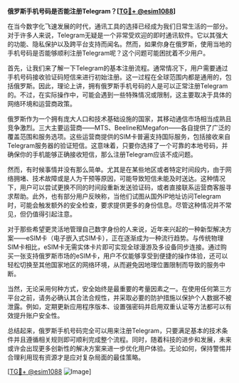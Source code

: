 **俄罗斯手机号码是否能注册Telegram？[[TG💪+ @esim1088](https://t.me/s/esim1088)]**

在当今数字化飞速发展的时代，通讯工具的选择已经成为我们日常生活的一部分。对于许多人来说，Telegram无疑是一个非常受欢迎的即时通讯软件。它以其强大的功能、隐私保护以及跨平台支持而闻名。然而，如果你身在俄罗斯，使用当地的手机号码是否能够顺利注册Telegram呢？这个问题可能困扰着不少用户。

首先，让我们来了解一下Telegram的基本注册流程。通常情况下，用户需要通过手机号码接收验证码短信来进行初始注册。这一过程在全球范围内都是通用的，包括俄罗斯。因此，理论上讲，拥有俄罗斯手机号码的人是可以正常注册Telegram的。不过，在实际操作中，可能会遇到一些特殊情况或限制，这主要取决于具体的网络环境和运营商政策。

俄罗斯作为一个拥有庞大人口和技术基础设施的国家，其移动通信市场相当成熟且竞争激烈。三大主要运营商——MTS、Beeline和Megafon——各自提供了广泛的覆盖范围和服务选项。这些运营商提供的SIM卡普遍支持国际服务，包括接收来自Telegram服务器的验证短信。这意味着，只要你选择了一个可靠的本地号码，并确保你的手机能够正确接收短信，那么注册Telegram应该不成问题。

然而，有时候事情并没有那么简单。尤其是在某些地区或者特定时间段内，由于网络拥堵、技术故障或是人为干预等原因，可能导致短信未能及时送达。这种情况下，用户可以尝试更换不同的时间段重新发送验证码，或者直接联系运营商客服寻求帮助。此外，也有部分用户反映称，当他们试图从国外IP地址访问Telegram时，可能会触发额外的安全检查，要求提供更多的身份信息。尽管这种情况并不常见，但仍值得引起注意。

对于那些希望更灵活地管理自己数字身份的人来说，近年来兴起的一种新型解决方案——eSIM卡（电子嵌入式SIM卡），正在逐渐成为一种流行趋势。与传统物理SIM卡相比，eSIM卡无需实体卡片即可实现全球漫游及多设备同步连接。通过购买一张支持俄罗斯市场的eSIM卡，用户不仅能够享受到便捷的操作体验，还可以轻松切换至其他国家地区的网络环境，从而避免因地理位置限制而导致的服务中断。

当然，无论采用何种方式，安全始终是最重要的考量因素之一。在使用任何第三方平台之前，请务必确认其合法合规性，并采取必要的防护措施以保护个人数据不被泄露。例如，定期更新应用程序版本、设置强密码并启用双重认证等方法都可以有效提升账户安全性。

总结起来，俄罗斯手机号码完全可以用来注册Telegram，只要满足基本的技术条件并且遵循相关规则即可顺利完成整个流程。同时，随着科技的进步和发展，未来或许会出现更多创新性的解决方案来进一步优化用户体验。无论如何，保持警惕并合理利用现有资源才是应对复杂局面的最佳策略。

[[TG💪+ @esim1088](https://t.me/s/esim1088) ![Image](https://i.postimg.cc/4NQfJmqS/Snipaste-2025-05-13-00-14-12.png)]